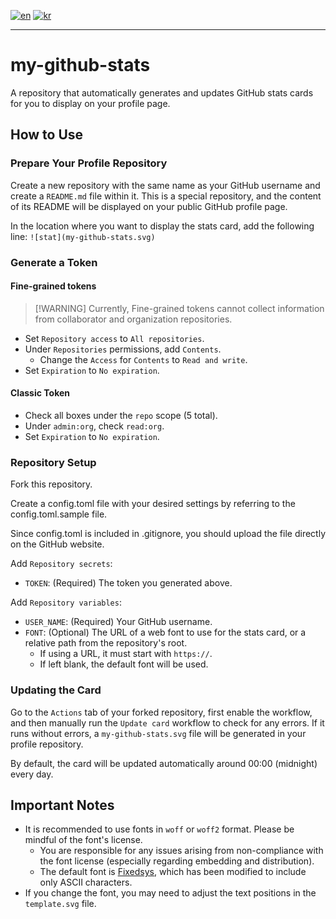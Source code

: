 [![en](https://img.shields.io/badge/lang-en-red.svg)](README.kr.md)
[![kr](https://img.shields.io/badge/lang-kr-green.svg)](README.kr.md)

---

# my-github-stats
A repository that automatically generates and updates GitHub stats cards for you to display on your profile page.

## How to Use
### Prepare Your Profile Repository
Create a new repository with the same name as your GitHub username and create a `README.md` file within it.
This is a special repository, and the content of its README will be displayed on your public GitHub profile page.

In the location where you want to display the stats card, add the following line: `![stat](my-github-stats.svg)`

### Generate a Token
#### Fine-grained tokens
> [\!WARNING]
> Currently, Fine-grained tokens cannot collect information from collaborator and organization repositories.

* Set `Repository access` to `All repositories`.
* Under `Repositories` permissions, add `Contents`.
    * Change the `Access` for `Contents` to `Read and write`.
* Set `Expiration` to `No expiration`.

#### Classic Token
* Check all boxes under the `repo` scope (5 total).
* Under `admin:org`, check `read:org`.
* Set `Expiration` to `No expiration`.

### Repository Setup
Fork this repository.

Create a config.toml file with your desired settings by referring to the config.toml.sample file.

Since config.toml is included in .gitignore, you should upload the file directly on the GitHub website.

Add `Repository secrets`:
* `TOKEN`: (Required) The token you generated above.

Add `Repository variables`:
* `USER_NAME`: (Required) Your GitHub username.
* `FONT`: (Optional) The URL of a web font to use for the stats card, or a relative path from the repository's root.
    * If using a URL, it must start with `https://`.
    * If left blank, the default font will be used.

### Updating the Card
Go to the `Actions` tab of your forked repository, first enable the workflow, and then manually run the `Update card` workflow to check for any errors.
If it runs without errors, a `my-github-stats.svg` file will be generated in your profile repository.

By default, the card will be updated automatically around 00:00 (midnight) every day.

## Important Notes
* It is recommended to use fonts in `woff` or `woff2` format. Please be mindful of the font's license.
    * You are responsible for any issues arising from non-compliance with the font license (especially regarding embedding and distribution).
    * The default font is [Fixedsys](https://github.com/kika/fixedsys), which has been modified to include only ASCII characters.
* If you change the font, you may need to adjust the text positions in the `template.svg` file.